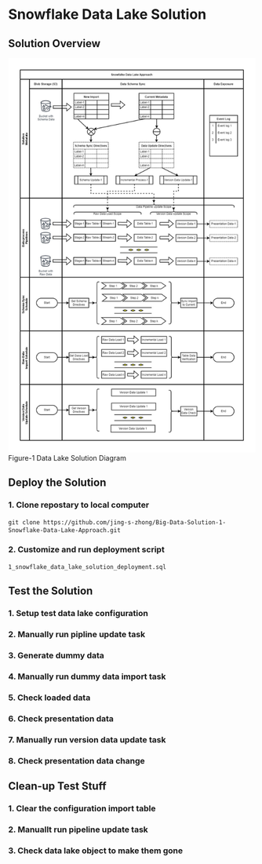 # Snowflake Data Lake Solution

## Solution Overview

![Data Lake Solution Overview](solution_overview.jpg?raw=true "Data Lake Solution Overview")
Figure-1 Data Lake Solution Diagram

## Deploy the Solution

### 1. Clone repostary to local computer
```
git clone https://github.com/jing-s-zhong/Big-Data-Solution-1-Snowflake-Data-Lake-Approach.git
```

### 2. Customize and run deployment script
```
1_snowflake_data_lake_solution_deployment.sql
```

## Test the Solution

### 1. Setup test data lake configuration

### 2. Manually run pipline update task

### 3. Generate dummy data

### 4. Manually run dummy data import task

### 5. Check loaded data

### 6. Check presentation data

### 7. Manually run version data update task

### 8. Check presentation data change


## Clean-up Test Stuff

### 1. Clear the configuration import table

### 2. Manuallt run pipeline update task

### 3. Check data lake object to make them gone
